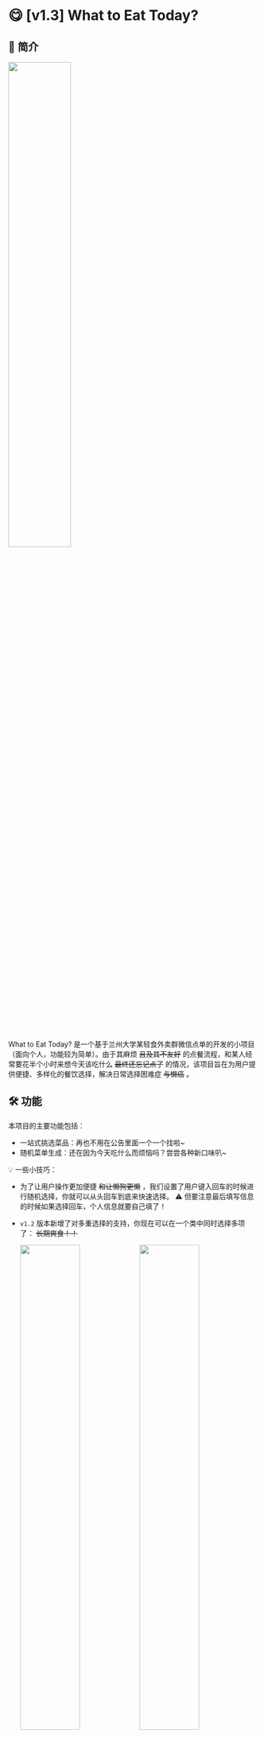 # 😋 \[v1.3\] What to Eat Today?

## 📝 简介

<img src="https://www.tarikvon.cn/images/imgHost/20231214172102.png" width="50%">

What to Eat Today? 是一个基于兰州大学某轻食外卖群微信点单的开发的小项目（面向个人，功能较为简单）。由于其麻烦 ~~且及其不友好~~ 的点餐流程，和某人经常要花半个小时来想今天该吃什么 ~~最终还忘记点了~~ 的情况，该项目旨在为用户提供便捷、多样化的餐饮选择，解决日常选择困难症 ~~与懒癌~~ 。

## 🛠️ 功能

本项目的主要功能包括：

- 一站式挑选菜品：再也不用在公告里面一个一个找啦\~
- 随机菜单生成：还在因为今天吃什么而烦恼吗？尝尝各种新口味叭\~

💡 一些小技巧：

- 为了让用户操作更加便捷 ~~和让懒狗更懒~~ ，我们设置了用户键入回车的时候进行随机选择，你就可以从头回车到底来快速选择。
  ⚠️ 但要注意最后填写信息的时候如果选择回车，个人信息就要自己填了！
- `v1.2` 版本新增了对多重选择的支持，你现在可以在一个类中同时选择多项了： ~~长期爽食！！~~

  <img src="https://www.tarikvon.cn/images/imgHost/20231214171612.png" width="50%"><img src="https://www.tarikvon.cn/images/imgHost/20231214172035.png" width="50%">

  注：`0` 与 `↵` 同义，例如图中最后一个 `0` 代表该菜品随机选择。

## 📘 如何使用？

### 🌐 网站在线使用：

    学习 Django 中...
    敬请期待项目部署（绝对不是因为懒）

### 🏠 本地使用（需要有 Python 环境）：

1. 📥 克隆本项目到本地：

   1. 在线下载（推荐）：
      [what2eat](https://www.tarikvon.cn/files/what2eat-1.3.zip)

   2. 克隆仓库（需要安装 git）：

      ```bash
      cd Desktop # 此处可替换为其他路径，这里放到桌面
      git clone https://github.com/TarikVon/what2eat.git
      ```

2. ▶️ 运行程序：

   ```bash
   cd what2eat # 此处可替换为其他路径，这里打开 ./what2eat/ 文件夹
   python main.py
   ```

## 📚 技术栈

本项目使用以下技术：

- 编程语言：Python
- Web 框架：Django
- 操作系统：Linux
- 数据库：PostgreSQL

## 🤝 贡献

我们欢迎各种形式的贡献，不论是新功能，代码审查，文档改进或是反馈建议。

## 📜 许可证

项目采用 [MIT 协议](LICENSE)。
